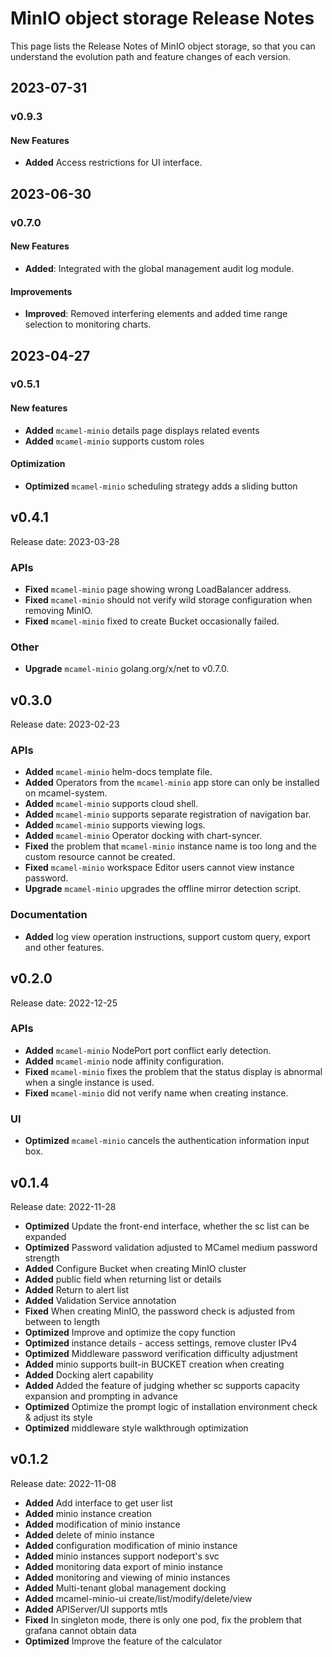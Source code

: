 # MinIO object storage Release Notes

This page lists the Release Notes of MinIO object storage, so that you can understand the evolution path and feature changes of each version.

## 2023-07-31

### v0.9.3

#### New Features

- **Added** Access restrictions for UI interface.

## 2023-06-30

### v0.7.0

#### New Features

- **Added**: Integrated with the global management audit log module.

#### Improvements

- **Improved**: Removed interfering elements and added time range selection to monitoring charts.

## 2023-04-27

### v0.5.1

#### New features

- **Added** `mcamel-minio` details page displays related events
- **Added** `mcamel-minio` supports custom roles

#### Optimization

- **Optimized** `mcamel-minio` scheduling strategy adds a sliding button

## v0.4.1

Release date: 2023-03-28

### APIs

- **Fixed** `mcamel-minio` page showing wrong LoadBalancer address.
- **Fixed** `mcamel-minio` should not verify wild storage configuration when removing MinIO.
- **Fixed** `mcamel-minio` fixed to create Bucket occasionally failed.

### Other

- **Upgrade** `mcamel-minio` golang.org/x/net to v0.7.0.

## v0.3.0

Release date: 2023-02-23

### APIs

- **Added** `mcamel-minio` helm-docs template file.
- **Added** Operators from the `mcamel-minio` app store can only be installed on mcamel-system.
- **Added** `mcamel-minio` supports cloud shell.
- **Added** `mcamel-minio` supports separate registration of navigation bar.
- **Added** `mcamel-minio` supports viewing logs.
- **Added** `mcamel-minio` Operator docking with chart-syncer.
- **Fixed** the problem that `mcamel-minio` instance name is too long and the custom resource cannot be created.
- **Fixed** `mcamel-minio` workspace Editor users cannot view instance password.
- **Upgrade** `mcamel-minio` upgrades the offline mirror detection script.

### Documentation

- **Added** log view operation instructions, support custom query, export and other features.

## v0.2.0

Release date: 2022-12-25

### APIs

- **Added** `mcamel-minio` NodePort port conflict early detection.
- **Added** `mcamel-minio` node affinity configuration.
- **Fixed** `mcamel-minio` fixes the problem that the status display is abnormal when a single instance is used.
- **Fixed** `mcamel-minio` did not verify name when creating instance.

### UI

- **Optimized** `mcamel-minio` cancels the authentication information input box.

## v0.1.4

Release date: 2022-11-28

- **Optimized** Update the front-end interface, whether the sc list can be expanded
- **Optimized** Password validation adjusted to MCamel medium password strength
- **Added** Configure Bucket when creating MinIO cluster
- **Added** public field when returning list or details
- **Added** Return to alert list
- **Added** Validation Service annotation
- **Fixed** When creating MinIO, the password check is adjusted from between to length
- **Optimized** Improve and optimize the copy function
- **Optimized** instance details - access settings, remove cluster IPv4
- **Optimized** Middleware password verification difficulty adjustment
- **Added** minio supports built-in BUCKET creation when creating
- **Added** Docking alert capability
- **Added** Added the feature of judging whether sc supports capacity expansion and prompting in advance
- **Optimized** Optimize the prompt logic of installation environment check & adjust its style
- **Optimized** middleware style walkthrough optimization

## v0.1.2

Release date: 2022-11-08

- **Added** Add interface to get user list
- **Added** minio instance creation
- **Added** modification of minio instance
- **Added** delete of minio instance
- **Added** configuration modification of minio instance
- **Added** minio instances support nodeport's svc
- **Added** monitoring data export of minio instance
- **Added** monitoring and viewing of minio instances
- **Added** Multi-tenant global management docking
- **Added** mcamel-minio-ui create/list/modify/delete/view
- **Added** APIServer/UI supports mtls
- **Fixed** In singleton mode, there is only one pod, fix the problem that grafana cannot obtain data
- **Optimized** Improve the feature of the calculator